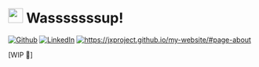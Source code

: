 <h1><img src="https://emojis.slackmojis.com/emojis/images/1531849430/4246/blob-sunglasses.gif?1531849430" width="30"/>   Wasssssssup!</h1>
<p><a href="https://github.com/JXproject" target="_blank"><img alt="Github" src="https://img.shields.io/badge/GitHub-%2312100E.svg?&style=for-the-badge&logo=Github&logoColor=white" /></a> <a href="https://www.linkedin.com/in/jack-xu-jxinbox/" target="_blank"><img alt="LinkedIn" src="https://img.shields.io/badge/linkedin-%230077B5.svg?&style=for-the-badge&logo=linkedin&logoColor=white" /></a> <a href="https://jxproject.github.io/my-website/#page-about" target="_blank"><img alt="https://jxproject.github.io/my-website/#page-about" src="https://img.shields.io/website?style=for-the-badge&url=https%3A%2F%2Fjxproject.github.io%2Fmy-website%2F%23page-about" /></a> </p>
[WIP 👻]
